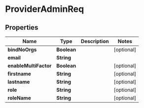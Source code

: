 # ProviderAdminReq

## Properties
Name | Type | Description | Notes
------------ | ------------- | ------------- | -------------
**bindNoOrgs** | **Boolean** |  |  [optional]
**email** | **String** |  | 
**enableMultiFactor** | **Boolean** |  |  [optional]
**firstname** | **String** |  |  [optional]
**lastname** | **String** |  |  [optional]
**role** | **String** |  |  [optional]
**roleName** | **String** |  |  [optional]

